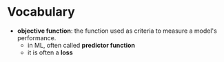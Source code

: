 # Vocabulary 

- **objective function**: the function used as criteria to measure a model's performance.
    - in ML, often called **predictor function**
    - it is often a **loss**
